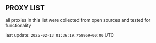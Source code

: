 ## PROXY LIST

all proxies in this list were collected from open sources and tested for functionality

last update: `2025-02-13 01:36:19.758969+00:00` UTC